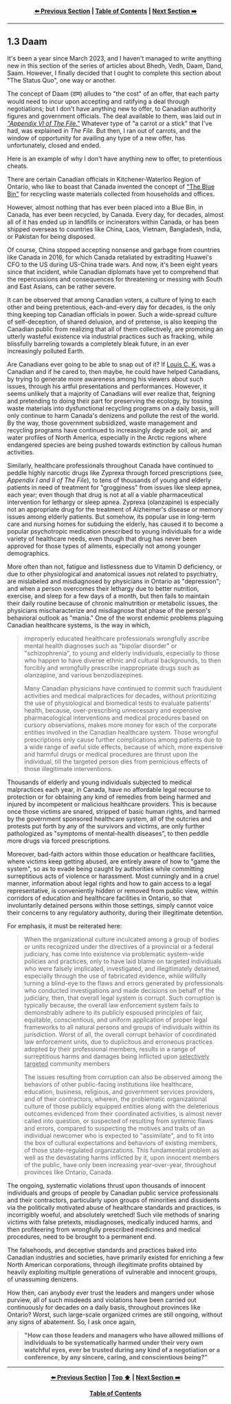 <div align="center">
  
  **[:arrow_left: Previous Section][Prev] | [Table of Contents][TOC] | [Next Section :arrow_right:][Next]**
  
</div>

---

## 1.3 Daam

It's been a year since March 2023, and I haven't managed to write anything new in this section of the series of articles about Bhedh, Vedh, Daam, Dand, Saam. However, I finally decided that I ought to complete this section about "The Status Quo", one way or another. 

The concept of Daam (दाम) alludes to "the cost" of an offer, that each party would need to incur upon accepting and ratifying a deal through negotiations; but I don't have anything new to offer, to Canadian authority figures and government officials. The deal available to them, was laid out in [*"Appendix VI of The File."*](https://github.com/true-hindsight/grim-realities/blob/main/navigating-this-gitrepo.md#20-navigating-this-documentation) Whatever type of "a carrot or a stick" that I've had, was explained in *The File.* But then, I ran out of carrots, and the window of opportunity for availing any type of a new offer, has unfortunately, closed and ended. 

Here is an example of why I don't have anything new to offer, to pretentious cheats. 

There are certain Canadian officials in Kitchener-Waterloo Region of Ontario, who like to boast that Canada invented the concept of ["The Blue Bin"](https://en.wikipedia.org/wiki/Blue_box_recycling_system) for recycling waste materials collected from households and offices. 

However, almost nothing that has ever been placed into a Blue Bin, in Canada, has ever been recycled, by Canada. Every day, for decades, almost all of it has ended up in landfills or incinerators within Canada, or has been shipped overseas to countries like China, Laos, Vietnam, Bangladesh, India, or Pakistan for being disposed. 

Of course, China stopped accepting nonsense and garbage from countries like Canada in 2016, for which Canada retaliated by extraditing Huawei's CFO to the US during US-China trade wars. And now, it's been eight years since that incident, while Canadian diplomats have yet to comprehend that the repercussions and consequences for threatening or messing with South and East Asians, can be rather severe. 

It can be observed that among Canadian voters, a culture of lying to each other and being pretentious, each-and-every day for decades, is the only thing keeping top Canadian officials in power. Such a wide-spread culture of self-deception, of shared delusion, and of pretense, is also keeping the Canadian public from realizing that all of them collectively, are promoting an utterly wasteful existence via industrial practices such as fracking, while blissfully barreling towards a completely bleak future, in an ever increasingly polluted Earth.  

Are Canadians ever going to be able to snap out of it? If [Louis C. K.](https://en.wikipedia.org/wiki/Louis_C.K.) was a Canadian and if he cared to, then maybe, he could have helped Canadians, by trying to generate more awareness among his viewers about such issues, through his artful presentations and performances. However, it seems unlikely that a majority of Canadians will ever realize that, feigning and pretending to doing their part for preserving the ecology, by tossing waste materials into dysfunctional recycling programs on a daily basis, will only continue to harm Canada's denizens and pollute the rest of the world. By the way, those government subsidized, waste management and recycling programs have continued to increasingly degrade soil, air, and water profiles of North America, especially in the Arctic regions where endangered species are being pushed towards extinction by callous human activities. 

Similarly, healthcare professionals throughout Canada have continued to peddle highly narcotic drugs like Zyprexa through forced prescriptions (see, *Appendix I and II of The File*), to tens of thousands of young and elderly patients in need of treatment for "grogginess" from issues like sleep apnea, each year; even though that drug is not at all a viable pharmaceutical intervention for lethargy or sleep apnea. Zyprexa (olanzapine) is especially not an appropriate drug for the treatment of Alzheimer's disease or memory issues among elderly patients. But somehow, its popular use in long-term care and nursing homes for subduing the elderly, has caused it to become a popular psychotropic medication prescribed to young individuals for a wide variety of healthcare needs, even though that drug has never been approved for those types of ailments, especially not among younger demographics. 

More often than not, fatigue and listlessness due to Vitamin D deficiency, or due to other physiological and anatomical issues not related to psychiatry, are mislabeled and misdiagnosed by physicians in Ontario as "depression"; and when a person overcomes their lethargy due to better nutrition, exercise, and sleep for a few days of a month, but then fails to maintain their daily routine because of chronic malnutrition or metabolic issues, the physicians mischaracterize and misdiagnose that phase of the person's behavioral outlook as "mania." One of the worst endemic problems plaguing Canadian healthcare systems, is the way in which,

>improperly educated healthcare professionals wrongfully ascribe mental health diagnoses such as "bipolar disorder" or "schizophrenia", to young and elderly individuals, especially to those who happen to have diverse ethnic and cultural backgrounds, to then forcibly and wrongfully prescribe inappropriate drugs such as olanzapine, and various benzodiazepines. 
>
>Many Canadian physicians have continued to commit such fraudulent activities and medical malpractices for decades, without prioritizing the use of physiological and biomedical tests to evaluate patients' health, because, over-prescribing unnecessary and expensive pharmacological interventions and medical procedures based on cursory observations, makes more money for each of the corporate entities involved in the Canadian healthcare system. Those wrongful prescriptions only cause further complications among patients due to a wide range of awful side effects, because of which, more expensive and harmful drugs or medical procedures are thrust upon the individual, till the targeted person dies from pernicious effects of those illegitimate interventions. 

Thousands of elderly and young individuals subjected to medical malpractices each year, in Canada, have no affordable legal recourse to protection or for obtaining any kind of remedies from being harmed and injured by incompetent or malicious healthcare providers. This is because once those victims are snared, stripped of basic human rights, and harmed by the government sponsored healthcare system, all of the outcries and protests put forth by any of the survivors and victims, are only further pathologized as "symptoms of mental-health diseases", to then peddle more drugs via forced prescriptions. 

Moreover, bad-faith actors within those education or healthcare facilities, where victims keep getting abused, are entirely aware of how to "game the system", so as to evade being caught by authorities while committing surreptitious acts of violence or harassment. Most cunningly and in a cruel manner, information about legal rights and how to gain access to a legal representative, is conveniently hidden or removed from public view, within corridors of education and healthcare facilities in Ontario, so that involuntarily detained persons within those settings, simply cannot voice their concerns to any regulatory authority, during their illegitimate detention. 

For emphasis, it must be reiterated here:

>When the organizational culture inculcated among a group of bodies or units recognized under the directives of a provincial or a federal judiciary, has come into existence via problematic system-wide policies and practices, only to have laid blame on targeted individuals who were falsely implicated, investigated, and illegitimately detained, especially through the use of fabricated evidence, while willfully turning a blind-eye to the flaws and errors generated by professionals who conducted investigations and made decisions on behalf of the judiciary, then, that overall legal system is corrupt. Such corruption is typically because, the overall law enforcement system fails to demonstrably adhere to its publicly espoused principles of fair, equitable, conscientious, and uniform application of proper legal frameworks to all natural persons and groups of individuals within its jurisdiction. Worst of all, the overall corrupt behavior of coordinated law enforcement units, due to duplicitous and erroneous practices adopted by their professional members, results in a range of surreptitious harms and damages being inflicted upon <ins>selectively targeted</ins> community members   
>
>The issues resulting from corruption can also be observed among the behaviors of other public-facing institutions like healthcare, education, business, religious, and government services providers, and of their contractors, wherein, the problematic organizational culture of those publicly equipped entities along with the deleterious outcomes evidenced from their coordinated activities, is almost never called into question, or suspected of resulting from systemic flaws and errors, compared to suspecting the motives and traits of an individual newcomer who is expected to "assimilate", and to fit into the box of cultural expectations and behaviors of existing members, of those state-regulated organizations. This fundamental problem as well as the devastating harms inflicted by it, upon innocent members of the public, have only been increasing year-over-year, throughout provinces like Ontario, Canada. 

The ongoing, systematic violations thrust upon thousands of innocent individuals and groups of people by Canadian public service professionals and their contractors, particularly upon groups of minorities and dissidents via the politically motivated abuse of healthcare standards and practices, is incorrigibly woeful, and absolutely wretched! Such vile methods of snaring victims with false pretexts, misdiagnoses, medically induced harms, and then profiteering from wrongfully prescribed medicines and medical procedures, need to be brought to a permanent end.  

The falsehoods, and deceptive standards and practices baked into Canadian industries and societies, have primarily existed for enriching a few North American corporations, through illegitimate profits obtained by heavily exploiting multiple generations of vulnerable and innocent groups, of unassuming denizens. 

How then, can anybody ever trust the leaders and mangers under whose purview, all of such misdeeds and violations have been carried out continuously for decades on a daily basis, throughout provinces like Ontario? Worst, such large-scale organized crimes are still ongoing, without any signs of abatement. So, I ask once again, 

>**"How can those leaders and managers who have allowed millions of individuals to be systematically harmed under their very own watchful eyes, ever be trusted during any kind of a negotiation or a conference, by any sincere, caring, and conscientious being?"** 


---

<div align="center">
  
  **[:arrow_left: Previous Section][Prev] | [Top :arrow_up:][Top] | [Next Section :arrow_right:][Next]** 
  
  **[Table of Contents][TOC]**

  [Prev]: ./01-03.md
  [Top]: ./01-03.md#13-daam
  [Next]: ./02-02.md
  [TOC]: ../README.md#table-of-contents
  
</div>
